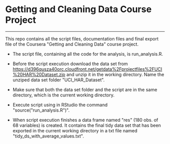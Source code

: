 # Getting and Cleaning Data Course Project
*******************

This repo contains all the script files, documentation files and final export file of the Coursera "Getting and Cleaning Data" course project.

* The script file, containing all the code for the analysis, is run_analysis.R.

*  Before the script execution download the data set from https://d396qusza40orc.cloudfront.net/getdata%2Fprojectfiles%2FUCI%20HAR%20Dataset.zip and unzip it in the working directory. Name the unziped data set folder "UCI_HAR_Dataset".

* Make sure that both the data set folder and the script are in the same directory, which is the current working directory.

*  Execute script using in RStudio the command "source("run_analysis.R")".

*  When script execution finishes a data frame named "res" (180 obs. of 68 variables) is created. It contains the final tidy data set that has been exported in the current working directory in a txt file named "tidy_ds_with_average_values.txt".

